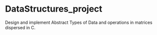 # DataStructures_project
Design and implement Abstract Types of Data and operations in matrices dispersed in C.
